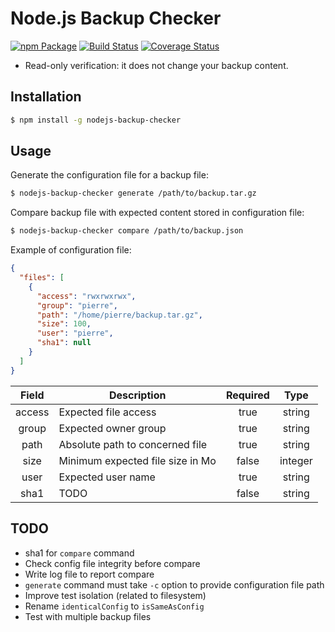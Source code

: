 # Node.js Backup Checker

[![npm Package](https://img.shields.io/npm/v/nodejs-backup-checker.svg?style=flat-square)](https://www.npmjs.com/package/nodejs-backup-checker) [![Build Status](https://travis-ci.org/FPierre/nodejs-backup-checker.svg?branch=master)](https://travis-ci.org/FPierre/nodejs-backup-checker) [![Coverage Status](https://coveralls.io/repos/fpierre/nodejs-backup-checker//badge.svg?branch=master)](https://coveralls.io/r/fpierre/nodejs-backup-checker/?branch=master)

* Read-only verification: it does not change your backup content.

## Installation

```bash
$ npm install -g nodejs-backup-checker
```

## Usage

Generate the configuration file for a backup file:

```bash
$ nodejs-backup-checker generate /path/to/backup.tar.gz
```

Compare backup file with expected content stored in configuration file:

```bash
$ nodejs-backup-checker compare /path/to/backup.json
```

Example of configuration file:

```json
{
  "files": [
    {
      "access": "rwxrwxrwx",
      "group": "pierre",
      "path": "/home/pierre/backup.tar.gz",
      "size": 100,
      "user": "pierre",
      "sha1": null
    }
  ]
}
```

| Field  | Description                      | Required | Type    |
| :----: | -------------------------------- | :------: | :-----: |
| access | Expected file access             | true     | string  |
| group  | Expected owner group             | true     | string  |
| path   | Absolute path to concerned file  | true     | string  |
| size   | Minimum expected file size in Mo | false    | integer |
| user   | Expected user name               | true     | string  |
| sha1   | TODO                             | false    | string  |

## TODO

* sha1 for `compare` command
* Check config file integrity before compare
* Write log file to report compare
* `generate` command must take `-c` option to provide configuration file path
* Improve test isolation (related to filesystem)
* Rename `identicalConfig` to `isSameAsConfig`
* Test with multiple backup files
